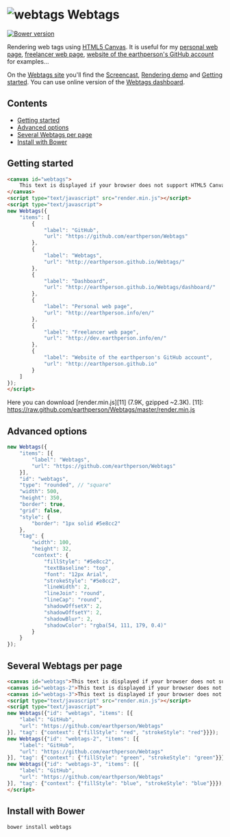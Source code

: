 ![webtags][5] Webtags
=======
[![Bower version](https://badge.fury.io/bo/webtags.svg)](http://badge.fury.io/bo/webtags)

Rendering web tags using [HTML5 Canvas][1]. It is useful for my [personal web page][2], [freelancer web page][3], [website of the earthperson&#039;s GitHub account][4] for examples&hellip;

On the [Webtags site][6] you'll find the [Screencast][8], [Rendering demo][9] and [Getting started][10].
You can use online version of the [Webtags dashboard][7].

[1]: https://developer.mozilla.org/en-US/docs/HTML/Canvas
[2]: http://earthperson.info/en/
[3]: http://dev.earthperson.info/en/
[4]: http://earthperson.github.io
[5]: http://earthperson.github.io/Webtags/images/webtags.png
[6]: http://earthperson.github.io/Webtags/
[7]: http://earthperson.github.io/Webtags/dashboard/
[8]: http://earthperson.github.io/Webtags/#screencast
[9]: http://earthperson.github.io/Webtags/#demo
[10]: http://earthperson.github.io/Webtags/#getting-started

## Contents

* [Getting started](#getting-started)
* [Advanced options](#advanced-options)
* [Several Webtags per page](#several-webtags-per-page)
* [Install with Bower](#install-with-bower)

## Getting started
```html
<canvas id="webtags">
	This text is displayed if your browser does not support HTML5 Canvas.
</canvas>
<script type="text/javascript" src="render.min.js"></script>
<script type="text/javascript">
new Webtags({
	"items": [
		{
			"label": "GitHub",
			"url": "https://github.com/earthperson/Webtags"
		},
		{
			"label": "Webtags",
			"url": "http://earthperson.github.io/Webtags/"
		},
		{
			"label": "Dashboard",
			"url": "http://earthperson.github.io/Webtags/dashboard/"
		},
		{
			"label": "Personal web page",
			"url": "http://earthperson.info/en/"
		},
		{
			"label": "Freelancer web page",
			"url": "http://dev.earthperson.info/en/"
		},
		{
			"label": "Website of the earthperson's GitHub account",
			"url": "http://earthperson.github.io"
		}
	]
});
</script>
```
Here you can download [render.min.js][11] (7.9K, gzipped ~2.3K).
[11]: https://raw.github.com/earthperson/Webtags/master/render.min.js

## Advanced options
```js
new Webtags({
	"items": [{
		"label": "Webtags",
		"url": "https://github.com/earthperson/Webtags"
	}],
	"id": "webtags",
	"type": "rounded", // "square"
	"width": 500,
	"height": 350,
	"border": true,
	"grid": false,
	"style": {
		"border": "1px solid #5e8cc2"
	},
	"tag": {
		"width": 100,
		"height": 32,
		"context": {
			"fillStyle": "#5e8cc2",
			"textBaseline": "top",
			"font": "12px Arial",
			"strokeStyle": "#5e8cc2",
			"lineWidth": 2, 
			"lineJoin": "round",
			"lineCap": "round",
			"shadowOffsetX": 2,
			"shadowOffsetY": 2,
			"shadowBlur": 2,
			"shadowColor": "rgba(54, 111, 179, 0.4)"
		}
	}
});
```

## Several Webtags per page
```html
<canvas id="webtags">This text is displayed if your browser does not support HTML5 Canvas.</canvas>
<canvas id="webtags-2">This text is displayed if your browser does not support HTML5 Canvas.</canvas>
<canvas id="webtags-3">This text is displayed if your browser does not support HTML5 Canvas.</canvas>
<script type="text/javascript" src="render.min.js"></script>
<script type="text/javascript">
new Webtags({"id": "webtags", "items": [{
	"label": "GitHub",
	"url": "https://github.com/earthperson/Webtags"
}], "tag": {"context": {"fillStyle": "red", "strokeStyle": "red"}}});
new Webtags({"id": "webtags-2", "items": [{
	"label": "GitHub",
	"url": "https://github.com/earthperson/Webtags"
}], "tag": {"context": {"fillStyle": "green", "strokeStyle": "green"}}});
new Webtags({"id": "webtags-3", "items": [{
	"label": "GitHub",
	"url": "https://github.com/earthperson/Webtags"
}], "tag": {"context": {"fillStyle": "blue", "strokeStyle": "blue"}}});
</script>
```

## Install with Bower
```Shell
bower install webtags
```
